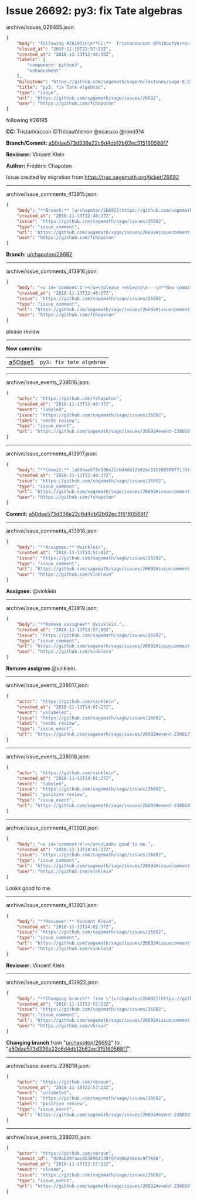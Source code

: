 # Issue 26692: py3: fix Tate algebras

archive/issues_026455.json:
```json
{
    "body": "following #26195\n\n**CC:**  TristanVaccon @ThibautVerron @xcaruso @roed314\n\n**Branch/Commit:** [a50dae573d336e22c6d4db12b62ec315160588f7](https://github.com/sagemath/sagetrac-mirror/commit/a50dae573d336e22c6d4db12b62ec315160588f7)\n\n**Reviewer:** Vincent Klein\n\n**Author:** Fr\u00e9d\u00e9ric Chapoton\n\nIssue created by migration from https://trac.sagemath.org/ticket/26692\n\n",
    "closed_at": "2018-11-15T22:57:23Z",
    "created_at": "2018-11-13T12:48:10Z",
    "labels": [
        "component: python3",
        "enhancement"
    ],
    "milestone": "https://github.com/sagemath/sage/milestones/sage-8.5",
    "title": "py3: fix Tate algebras",
    "type": "issue",
    "url": "https://github.com/sagemath/sage/issues/26692",
    "user": "https://github.com/fchapoton"
}
```
following #26195

**CC:**  TristanVaccon @ThibautVerron @xcaruso @roed314

**Branch/Commit:** [a50dae573d336e22c6d4db12b62ec315160588f7](https://github.com/sagemath/sagetrac-mirror/commit/a50dae573d336e22c6d4db12b62ec315160588f7)

**Reviewer:** Vincent Klein

**Author:** Frédéric Chapoton

Issue created by migration from https://trac.sagemath.org/ticket/26692





---

archive/issue_comments_413915.json:
```json
{
    "body": "**Branch:** [u/chapoton/26692](https://github.com/sagemath/sagetrac-mirror/tree/u/chapoton/26692)",
    "created_at": "2018-11-13T12:48:37Z",
    "issue": "https://github.com/sagemath/sage/issues/26692",
    "type": "issue_comment",
    "url": "https://github.com/sagemath/sage/issues/26692#issuecomment-413915",
    "user": "https://github.com/fchapoton"
}
```

**Branch:** [u/chapoton/26692](https://github.com/sagemath/sagetrac-mirror/tree/u/chapoton/26692)



---

archive/issue_comments_413916.json:
```json
{
    "body": "<a id='comment:1'></a>\nplease review\n\n---\n**New commits:**\n<table><tr><td><a href=\"https://github.com/sagemath/sagetrac-mirror/commit/a50dae573d336e22c6d4db12b62ec315160588f7\">a50dae5</a></td><td><code>py3: fix tate algebras</code></td></tr></table>\n",
    "created_at": "2018-11-13T12:48:37Z",
    "issue": "https://github.com/sagemath/sage/issues/26692",
    "type": "issue_comment",
    "url": "https://github.com/sagemath/sage/issues/26692#issuecomment-413916",
    "user": "https://github.com/fchapoton"
}
```

<a id='comment:1'></a>
please review

---
**New commits:**
<table><tr><td><a href="https://github.com/sagemath/sagetrac-mirror/commit/a50dae573d336e22c6d4db12b62ec315160588f7">a50dae5</a></td><td><code>py3: fix tate algebras</code></td></tr></table>




---

archive/issue_events_238016.json:
```json
{
    "actor": "https://github.com/fchapoton",
    "created_at": "2018-11-13T12:48:37Z",
    "event": "labeled",
    "issue": "https://github.com/sagemath/sage/issues/26692",
    "label": "needs review",
    "type": "issue_event",
    "url": "https://github.com/sagemath/sage/issues/26692#event-238016"
}
```



---

archive/issue_comments_413917.json:
```json
{
    "body": "**Commit:** [a50dae573d336e22c6d4db12b62ec315160588f7](https://github.com/sagemath/sagetrac-mirror/commit/a50dae573d336e22c6d4db12b62ec315160588f7)",
    "created_at": "2018-11-13T12:48:37Z",
    "issue": "https://github.com/sagemath/sage/issues/26692",
    "type": "issue_comment",
    "url": "https://github.com/sagemath/sage/issues/26692#issuecomment-413917",
    "user": "https://github.com/fchapoton"
}
```

**Commit:** [a50dae573d336e22c6d4db12b62ec315160588f7](https://github.com/sagemath/sagetrac-mirror/commit/a50dae573d336e22c6d4db12b62ec315160588f7)



---

archive/issue_comments_413918.json:
```json
{
    "body": "**Assignee:** @vinklein",
    "created_at": "2018-11-13T13:51:41Z",
    "issue": "https://github.com/sagemath/sage/issues/26692",
    "type": "issue_comment",
    "url": "https://github.com/sagemath/sage/issues/26692#issuecomment-413918",
    "user": "https://github.com/vinklein"
}
```

**Assignee:** @vinklein



---

archive/issue_comments_413919.json:
```json
{
    "body": "**Remove assignee** @vinklein.",
    "created_at": "2018-11-13T13:57:00Z",
    "issue": "https://github.com/sagemath/sage/issues/26692",
    "type": "issue_comment",
    "url": "https://github.com/sagemath/sage/issues/26692#issuecomment-413919",
    "user": "https://github.com/vinklein"
}
```

**Remove assignee** @vinklein.



---

archive/issue_events_238017.json:
```json
{
    "actor": "https://github.com/vinklein",
    "created_at": "2018-11-13T14:01:27Z",
    "event": "unlabeled",
    "issue": "https://github.com/sagemath/sage/issues/26692",
    "label": "needs review",
    "type": "issue_event",
    "url": "https://github.com/sagemath/sage/issues/26692#event-238017"
}
```



---

archive/issue_events_238018.json:
```json
{
    "actor": "https://github.com/vinklein",
    "created_at": "2018-11-13T14:01:27Z",
    "event": "labeled",
    "issue": "https://github.com/sagemath/sage/issues/26692",
    "label": "positive review",
    "type": "issue_event",
    "url": "https://github.com/sagemath/sage/issues/26692#event-238018"
}
```



---

archive/issue_comments_413920.json:
```json
{
    "body": "<a id='comment:4'></a>\nLooks good to me.",
    "created_at": "2018-11-13T14:01:27Z",
    "issue": "https://github.com/sagemath/sage/issues/26692",
    "type": "issue_comment",
    "url": "https://github.com/sagemath/sage/issues/26692#issuecomment-413920",
    "user": "https://github.com/vinklein"
}
```

<a id='comment:4'></a>
Looks good to me.



---

archive/issue_comments_413921.json:
```json
{
    "body": "**Reviewer:** Vincent Klein",
    "created_at": "2018-11-13T14:02:37Z",
    "issue": "https://github.com/sagemath/sage/issues/26692",
    "type": "issue_comment",
    "url": "https://github.com/sagemath/sage/issues/26692#issuecomment-413921",
    "user": "https://github.com/vinklein"
}
```

**Reviewer:** Vincent Klein



---

archive/issue_comments_413922.json:
```json
{
    "body": "**Changing branch** from \"[u/chapoton/26692](https://github.com/sagemath/sagetrac-mirror/tree/u/chapoton/26692)\" to \"[a50dae573d336e22c6d4db12b62ec315160588f7](https://github.com/sagemath/sagetrac-mirror/commit/a50dae573d336e22c6d4db12b62ec315160588f7)\".",
    "created_at": "2018-11-15T22:57:23Z",
    "issue": "https://github.com/sagemath/sage/issues/26692",
    "type": "issue_comment",
    "url": "https://github.com/sagemath/sage/issues/26692#issuecomment-413922",
    "user": "https://github.com/vbraun"
}
```

**Changing branch** from "[u/chapoton/26692](https://github.com/sagemath/sagetrac-mirror/tree/u/chapoton/26692)" to "[a50dae573d336e22c6d4db12b62ec315160588f7](https://github.com/sagemath/sagetrac-mirror/commit/a50dae573d336e22c6d4db12b62ec315160588f7)".



---

archive/issue_events_238019.json:
```json
{
    "actor": "https://github.com/vbraun",
    "created_at": "2018-11-15T22:57:23Z",
    "event": "unlabeled",
    "issue": "https://github.com/sagemath/sage/issues/26692",
    "label": "positive review",
    "type": "issue_event",
    "url": "https://github.com/sagemath/sage/issues/26692#event-238019"
}
```



---

archive/issue_events_238020.json:
```json
{
    "actor": "https://github.com/vbraun",
    "commit_id": "d29ab29faac8550964348f6f4a0b248e1c9f7698",
    "created_at": "2018-11-15T22:57:23Z",
    "event": "closed",
    "issue": "https://github.com/sagemath/sage/issues/26692",
    "type": "issue_event",
    "url": "https://github.com/sagemath/sage/issues/26692#event-238020"
}
```
